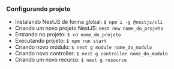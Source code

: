 ### Configurando projeto

- Instalando NestJS de forma global: `$ npm i -g @nestjs/cli`
- Criando um novo projeto NestJS: `nest new nome_do_projeto`
- Entrando no projeto: `$ cd nome_do_projeto`
- Executando projeto: `$ npm run start`
- Criando novo módulo: `$ nest g module nome_do_modulo`
- Criando novo controller: `$ nest g controller nome_do_modulo`
- Criando um novo recurso: `$ nest g resource`
